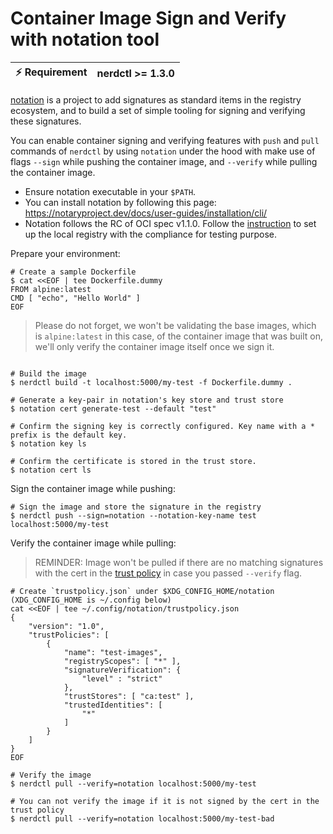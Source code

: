 # Container Image Sign and Verify with notation tool

| :zap: Requirement | nerdctl >= 1.3.0 |
|-------------------|------------------|

[notation](https://github.com/notaryproject/notation) is a project to add signatures as standard items in the registry ecosystem, and to build a set of simple tooling for signing and verifying these signatures.

You can enable container signing and verifying features with `push` and `pull` commands of `nerdctl` by using `notation`
under the hood with make use of flags `--sign` while pushing the container image, and `--verify` while pulling the
container image.

* Ensure notation executable in your `$PATH`.
* You can install notation by following this page: https://notaryproject.dev/docs/user-guides/installation/cli/
* Notation follows the RC of OCI spec v1.1.0. Follow the [instruction](https://notaryproject.dev/docs/quickstart/#create-an-oci-compatible-registry) to set up the local registry with the compliance for testing purpose.

Prepare your environment:

```shell
# Create a sample Dockerfile
$ cat <<EOF | tee Dockerfile.dummy
FROM alpine:latest
CMD [ "echo", "Hello World" ]
EOF
```

> Please do not forget, we won't be validating the base images, which is `alpine:latest` in this case, of the container image that was built on,
> we'll only verify the container image itself once we sign it.

```shell

# Build the image
$ nerdctl build -t localhost:5000/my-test -f Dockerfile.dummy .

# Generate a key-pair in notation's key store and trust store
$ notation cert generate-test --default "test"

# Confirm the signing key is correctly configured. Key name with a * prefix is the default key.
$ notation key ls

# Confirm the certificate is stored in the trust store.
$ notation cert ls
```

Sign the container image while pushing:

```
# Sign the image and store the signature in the registry
$ nerdctl push --sign=notation --notation-key-name test localhost:5000/my-test
```

Verify the container image while pulling:

> REMINDER: Image won't be pulled if there are no matching signatures with the cert in the [trust policy](https://github.com/notaryproject/specifications/blob/main/specs/trust-store-trust-policy.md#trust-policy) in case you passed `--verify` flag.

```shell
# Create `trustpolicy.json` under $XDG_CONFIG_HOME/notation (XDG_CONFIG_HOME is ~/.config below)
cat <<EOF | tee ~/.config/notation/trustpolicy.json
{
    "version": "1.0",
    "trustPolicies": [
        {
            "name": "test-images",
            "registryScopes": [ "*" ],
            "signatureVerification": {
                "level" : "strict"
            },
            "trustStores": [ "ca:test" ],
            "trustedIdentities": [
                "*"
            ]
        }
    ]
}
EOF

# Verify the image
$ nerdctl pull --verify=notation localhost:5000/my-test

# You can not verify the image if it is not signed by the cert in the trust policy
$ nerdctl pull --verify=notation localhost:5000/my-test-bad
```

